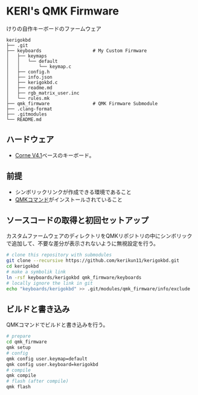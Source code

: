 # KERI's QMK Firmware

けりの自作キーボードのファームウェア

```
kerigokbd
├── .git
├── keyboards                   # My Custom Firmware
│   ├── keymaps
│   │   └── default
│   │       └── keymap.c
│   ├── config.h
│   ├── info.json
│   ├── kerigokbd.c
│   ├── readme.md
│   ├── rgb_matrix_user.inc
│   └── rules.mk
├── qmk_firmware                # QMK Firmware Submodule
├── .clang-format
├── .gitmodules
└── README.md
```

## ハードウェア

- [Corne V4.1](https://github.com/foostan/crkbd)ベースのキーボード。

## 前提

- シンボリックリンクが作成できる環境であること
- [QMKコマンド](https://docs.qmk.fm/newbs_getting_started)がインストールされていること

## ソースコードの取得と初回セットアップ

カスタムファームウェアのディレクトリをQMKリポジトリの中にシンボリックで追加して、不要な差分が表示されないように無視設定を行う。

```sh
# clone this repository with submodules
git clone --recursive https://github.com/kerikun11/kerigokbd.git
cd kerigokbd
# make a symbolik link
ln -rsf keyboards/kerigokbd qmk_firmware/keyboards
# locally ignore the link in git
echo "keyboards/kerigokbd" >> .git/modules/qmk_firmware/info/exclude
```

## ビルドと書き込み

QMKコマンドでビルドと書き込みを行う。

```sh
# prepare
cd qmk_firmware
qmk setup
# config
qmk config user.keymap=default
qmk config user.keyboard=kerigokbd
# compile
qmk compile
# flash (after compile)
qmk flash
```
